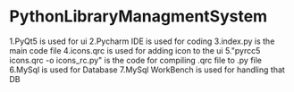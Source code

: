 # PythonLibraryManagmentSystem
1.PyQt5 is used for ui
2.Pycharm IDE is used for coding
3.index.py is the main code file
4.icons.qrc is used for adding icon to the ui
5."pyrcc5 icons.qrc -o icons_rc.py" is the code for compiling .qrc file to .py file
6.MySql is used for Database
7.MySql WorkBench is used for handling that DB
